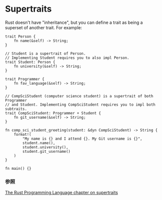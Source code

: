 # Supertraits

Rust doesn't have "inheritance", but you can define a trait as being a superset
of another trait. For example:

```rust,editable
trait Person {
    fn name(&self) -> String;
}

// Student is a supertrait of Person.
// Implementing Student requires you to also impl Person.
trait Student: Person {
    fn university(&self) -> String;
}

trait Programmer {
    fn fav_language(&self) -> String;
}

// CompSciStudent (computer science student) is a supertrait of both Programmer 
// and Student. Implementing CompSciStudent requires you to impl both subtraits.
trait CompSciStudent: Programmer + Student {
    fn git_username(&self) -> String;
}

fn comp_sci_student_greeting(student: &dyn CompSciStudent) -> String {
    format!(
        "My name is {} and I attend {}. My Git username is {}",
        student.name(),
        student.university(),
        student.git_username()
    )
}

fn main() {}
```

<!--
### See also:
-->
### 参照

[The Rust Programming Language chapter on supertraits][trpl_supertraits]

[trpl_supertraits]: https://doc.rust-lang.org/book/ch19-03-advanced-traits.html#using-supertraits-to-require-one-traits-functionality-within-another-trait
